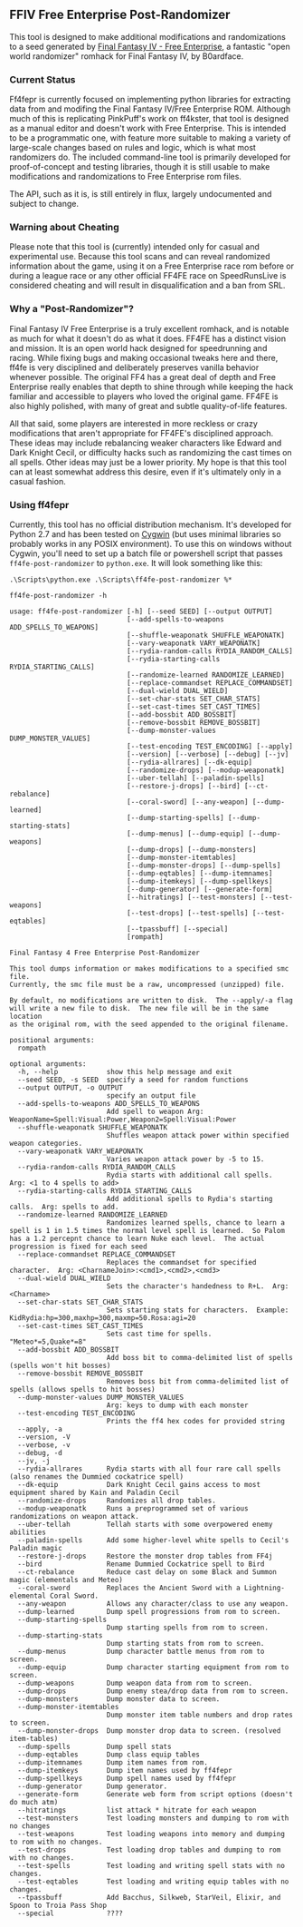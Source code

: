 ## FFIV Free Enterprise Post-Randomizer

This tool is designed to make additional modifications and randomizations to a seed generated by [Final Fantasy IV - Free Enterprise](http://ff4fe.com), a fantastic "open world randomizer" romhack for Final Fantasy IV, by B0ardface.

### Current Status

Ff4fepr is currently focused on implementing python libraries for extracting data from and modifing the Final Fantasy IV/Free Enterprise ROM.  Although much of this is replicating PinkPuff's work on ff4kster, that tool is designed as a manual editor and doesn't work with Free Enterprise.  This is intended to be a programmatic one, with feature more suitable to making a variety of large-scale changes based on rules and logic, which is what most randomizers do.  The included command-line tool is primarily developed for proof-of-concept and testing libraries, though it is still usable to make modifications and randomizations to Free Enterprise rom files.

The API, such as it is, is still entirely in flux, largely undocumented and subject to change.

### Warning about Cheating

Please note that this tool is (currently) intended only for casual and experimental use.  Because this tool scans and can reveal randomized information about the game, using it on a Free Enterprise race rom before or during a league race or any other official FF4FE race on SpeedRunsLive is considered cheating and will result in disqualification and a ban from SRL.

### Why a "Post-Randomizer"?

Final Fantasy IV Free Enterprise is a truly excellent romhack, and is notable as much for what it doesn't do as what it does.  FF4FE has a distinct vision and mission.  It is an open world hack designed for speedrunning and racing.  While fixing bugs and making occasional tweaks here and there, ff4fe is very disciplined and deliberately preserves vanilla behavior whenever possible.  The original FF4 has a great deal of depth and Free Enterprise really enables that depth to shine through while keeping the hack familiar and accessible to players who loved the original game.  FF4FE is also highly polished, with many of great and subtle quality-of-life features.

All that said, some players are interested in more reckless or crazy modifications that aren't appropriate for FF4FE's disciplined approach.  These ideas may include rebalancing weaker characters like Edward and Dark Knight Cecil, or difficulty hacks such as randomizing the cast times on all spells.  Other ideas may just be a lower priority.  My hope is that this tool can at least somewhat address this desire, even if it's ultimately only in a casual fashion.

### Using ff4fepr

Currently, this tool has no official distribution mechanism.  It's developed for Python 2.7 and has been tested on [Cygwin](http://www.cygwin.com) (but uses minimal libraries so probably works in any POSIX environment).  To use this on windows without Cygwin, you'll need to set up a batch file or powershell script that passes `ff4fe-post-randomizer` to `python.exe`.  It will look something like this:

```
.\Scripts\python.exe .\Scripts\ff4fe-post-randomizer %*
```

`ff4fe-post-randomizer -h`
```
usage: ff4fe-post-randomizer [-h] [--seed SEED] [--output OUTPUT]
                             [--add-spells-to-weapons ADD_SPELLS_TO_WEAPONS]
                             [--shuffle-weaponatk SHUFFLE_WEAPONATK]
                             [--vary-weaponatk VARY_WEAPONATK]
                             [--rydia-random-calls RYDIA_RANDOM_CALLS]
                             [--rydia-starting-calls RYDIA_STARTING_CALLS]
                             [--randomize-learned RANDOMIZE_LEARNED]
                             [--replace-commandset REPLACE_COMMANDSET]
                             [--dual-wield DUAL_WIELD]
                             [--set-char-stats SET_CHAR_STATS]
                             [--set-cast-times SET_CAST_TIMES]
                             [--add-bossbit ADD_BOSSBIT]
                             [--remove-bossbit REMOVE_BOSSBIT]
                             [--dump-monster-values DUMP_MONSTER_VALUES]
                             [--test-encoding TEST_ENCODING] [--apply]
                             [--version] [--verbose] [--debug] [--jv]
                             [--rydia-allrares] [--dk-equip]
                             [--randomize-drops] [--modup-weaponatk]
                             [--uber-tellah] [--paladin-spells]
                             [--restore-j-drops] [--bird] [--ct-rebalance]
                             [--coral-sword] [--any-weapon] [--dump-learned]
                             [--dump-starting-spells] [--dump-starting-stats]
                             [--dump-menus] [--dump-equip] [--dump-weapons]
                             [--dump-drops] [--dump-monsters]
                             [--dump-monster-itemtables]
                             [--dump-monster-drops] [--dump-spells]
                             [--dump-eqtables] [--dump-itemnames]
                             [--dump-itemkeys] [--dump-spellkeys]
                             [--dump-generator] [--generate-form]
                             [--hitratings] [--test-monsters] [--test-weapons]
                             [--test-drops] [--test-spells] [--test-eqtables]
                             [--tpassbuff] [--special]
                             [rompath]

Final Fantasy 4 Free Enterprise Post-Randomizer

This tool dumps information or makes modifications to a specified smc file.
Currently, the smc file must be a raw, uncompressed (unzipped) file.

By default, no modifications are written to disk.  The --apply/-a flag
will write a new file to disk.  The new file will be in the same location
as the original rom, with the seed appended to the original filename.

positional arguments:
  rompath

optional arguments:
  -h, --help            show this help message and exit
  --seed SEED, -s SEED  specify a seed for random functions
  --output OUTPUT, -o OUTPUT
                        specify an output file
  --add-spells-to-weapons ADD_SPELLS_TO_WEAPONS
                        Add spell to weapon Arg: WeaponName=Spell:Visual:Power,Weapon2=Spell:Visual:Power
  --shuffle-weaponatk SHUFFLE_WEAPONATK
                        Shuffles weapon attack power within specified weapon categories.
  --vary-weaponatk VARY_WEAPONATK
                        Varies weapon attack power by -5 to 15.
  --rydia-random-calls RYDIA_RANDOM_CALLS
                        Rydia starts with additional call spells.  Arg: <1 to 4 spells to add>
  --rydia-starting-calls RYDIA_STARTING_CALLS
                        Add additional spells to Rydia's starting calls.  Arg: spells to add.
  --randomize-learned RANDOMIZE_LEARNED
                        Randomizes learned spells, chance to learn a spell is 1 in 1.5 times the normal level spell is learned.  So Palom has a 1.2 percepnt chance to learn Nuke each level.  The actual progression is fixed for each seed
  --replace-commandset REPLACE_COMMANDSET
                        Replaces the commandset for specified character.  Arg: <CharnameJoin>:<cmd1>,<cmd2>,<cmd3>
  --dual-wield DUAL_WIELD
                        Sets the character's handedness to R+L.  Arg: <Charname>
  --set-char-stats SET_CHAR_STATS
                        Sets starting stats for characters.  Example: KidRydia:hp=300,maxhp=300,maxmp=50.Rosa:agi=20
  --set-cast-times SET_CAST_TIMES
                        Sets cast time for spells.  "Meteo*=5,Quake*=8"
  --add-bossbit ADD_BOSSBIT
                        Add boss bit to comma-delimited list of spells (spells won't hit bosses)
  --remove-bossbit REMOVE_BOSSBIT
                        Removes boss bit from comma-delimited list of spells (allows spells to hit bosses)
  --dump-monster-values DUMP_MONSTER_VALUES
                        Arg: keys to dump with each monster
  --test-encoding TEST_ENCODING
                        Prints the ff4 hex codes for provided string
  --apply, -a
  --version, -V
  --verbose, -v
  --debug, -d
  --jv, -j
  --rydia-allrares      Rydia starts with all four rare call spells (also renames the Dummied cockatrice spell)
  --dk-equip            Dark Knight Cecil gains access to most equipment shared by Kain and Paladin Cecil
  --randomize-drops     Randomizes all drop tables.
  --modup-weaponatk     Runs a preprogrammed set of various randomizations on weapon attack.
  --uber-tellah         Tellah starts with some overpowered enemy abilities
  --paladin-spells      Add some higher-level white spells to Cecil's Paladin magic
  --restore-j-drops     Restore the monster drop tables from FF4j
  --bird                Rename Dummied Cockatrice spell to Bird
  --ct-rebalance        Reduce cast delay on some Black and Summon magic (elementals and Meteo)
  --coral-sword         Replaces the Ancient Sword with a Lightning-elemental Coral Sword.
  --any-weapon          Allows any character/class to use any weapon.
  --dump-learned        Dump spell progressions from rom to screen.
  --dump-starting-spells
                        Dump starting spells from rom to screen.
  --dump-starting-stats
                        Dump starting stats from rom to screen.
  --dump-menus          Dump character battle menus from rom to screen.
  --dump-equip          Dump character starting equipment from rom to screen.
  --dump-weapons        Dump weapon data from rom to screen.
  --dump-drops          Dump enemy stea/drop data from rom to screen.
  --dump-monsters       Dump monster data to screen.
  --dump-monster-itemtables
                        Dump monster item table numbers and drop rates to screen.
  --dump-monster-drops  Dump monster drop data to screen. (resolved item-tables)
  --dump-spells         Dump spell stats
  --dump-eqtables       Dump class equip tables
  --dump-itemnames      Dump item names from rom.
  --dump-itemkeys       Dump item names used by ff4fepr
  --dump-spellkeys      Dump spell names used by ff4fepr
  --dump-generator      Dump generator.
  --generate-form       Generate web form from script options (doesn't do much atm)
  --hitratings          list attack * hitrate for each weapon
  --test-monsters       Test loading monsters and dumping to rom with no changes
  --test-weapons        Test loading weapons into memory and dumping to rom with no changes.
  --test-drops          Test loading drop tables and dumping to rom with no changes.
  --test-spells         Test loading and writing spell stats with no changes.
  --test-eqtables       Test loading and writing equip tables with no changes.
  --tpassbuff           Add Bacchus, Silkweb, StarVeil, Elixir, and Spoon to Troia Pass Shop
  --special             ????
```
